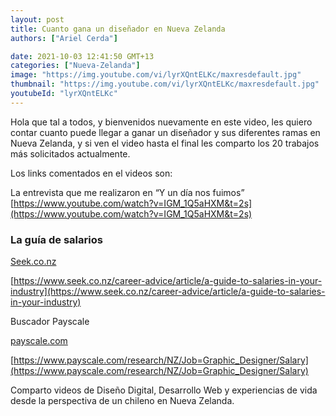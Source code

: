 ```yaml
---
layout: post
title: Cuanto gana un diseñador en Nueva Zelanda
authors: ["Ariel Cerda"]

date: 2021-10-03 12:41:50 GMT+13
categories: ["Nueva-Zelanda"]
image: "https://img.youtube.com/vi/lyrXQntELKc/maxresdefault.jpg"
thumbnail: "https://img.youtube.com/vi/lyrXQntELKc/maxresdefault.jpg"
youtubeId: "lyrXQntELKc"
---
```


Hola que tal a todos, y bienvenidos nuevamente en este video, les quiero contar cuanto puede llegar a ganar un diseñador y sus diferentes ramas en Nueva Zelanda, y si ven el video hasta el final les comparto los 20 trabajos más solicitados actualmente.

Los links comentados en el videos son:

La entrevista que me realizaron en “Y un día nos fuimos” [https://www.youtube.com/watch?v=IGM_1Q5aHXM&t=2s](https://www.youtube.com/watch?v=IGM_1Q5aHXM&t=2s)

### La guía de salarios

[Seek.co.nz](http://seek.co.nz/)

[https://www.seek.co.nz/career-advice/article/a-guide-to-salaries-in-your-industry](https://www.seek.co.nz/career-advice/article/a-guide-to-salaries-in-your-industry)

Buscador Payscale

[payscale.com](http://payscale.com/)

[https://www.payscale.com/research/NZ/Job=Graphic_Designer/Salary](https://www.payscale.com/research/NZ/Job=Graphic_Designer/Salary)

Comparto videos de Diseño Digital, Desarrollo Web y experiencias de vida desde la perspectiva de un chileno en Nueva Zelanda.
